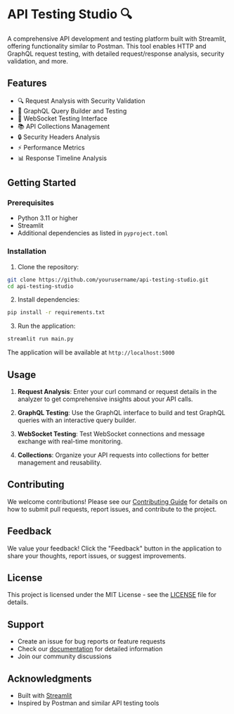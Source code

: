 # API Testing Studio 🔍

A comprehensive API development and testing platform built with Streamlit, offering functionality similar to Postman. This tool enables HTTP and GraphQL request testing, with detailed request/response analysis, security validation, and more.

## Features

- 🔍 Request Analysis with Security Validation
- 🔮 GraphQL Query Builder and Testing
- 🔌 WebSocket Testing Interface
- 📚 API Collections Management
- 🔒 Security Headers Analysis
- ⚡ Performance Metrics
- 📊 Response Timeline Analysis

## Getting Started

### Prerequisites

- Python 3.11 or higher
- Streamlit
- Additional dependencies as listed in `pyproject.toml`

### Installation

1. Clone the repository:
```bash
git clone https://github.com/yourusername/api-testing-studio.git
cd api-testing-studio
```

2. Install dependencies:
```bash
pip install -r requirements.txt
```

3. Run the application:
```bash
streamlit run main.py
```

The application will be available at `http://localhost:5000`

## Usage

1. **Request Analysis**: Enter your curl command or request details in the analyzer to get comprehensive insights about your API calls.

2. **GraphQL Testing**: Use the GraphQL interface to build and test GraphQL queries with an interactive query builder.

3. **WebSocket Testing**: Test WebSocket connections and message exchange with real-time monitoring.

4. **Collections**: Organize your API requests into collections for better management and reusability.

## Contributing

We welcome contributions! Please see our [Contributing Guide](CONTRIBUTING.md) for details on how to submit pull requests, report issues, and contribute to the project.

## Feedback

We value your feedback! Click the "Feedback" button in the application to share your thoughts, report issues, or suggest improvements.

## License

This project is licensed under the MIT License - see the [LICENSE](LICENSE) file for details.

## Support

- Create an issue for bug reports or feature requests
- Check our [documentation](docs/) for detailed information
- Join our community discussions

## Acknowledgments

- Built with [Streamlit](https://streamlit.io/)
- Inspired by Postman and similar API testing tools
